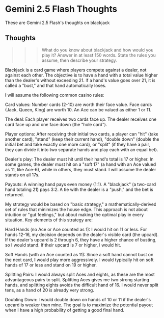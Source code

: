 # Gemini 2.5 Flash Thoughts

These are Gemini 2.5 Flash's thoughts on blackjack

## Thoughts

>>> What do you know about blackjack and how would you play it? Answer in at least 150 words. State the rules you assume, then describe your strategy.

Blackjack is a card game where players compete against a dealer, not against each other. The objective is to have a hand with a total value higher than the dealer's without exceeding 21. If a hand's value goes over 21, it is called a "bust," and that hand automatically loses.


I will assume the following common casino rules:

Card values: Number cards (2-10) are worth their face value. Face cards (Jack, Queen, King) are worth 10. An Ace can be valued as either 1 or 11.



The deal: Each player receives two cards face up. The dealer receives one card face up and one face down (the "hole card").


Player options: After receiving their initial two cards, a player can "hit" (take another card), "stand" (keep their current hand), "double down" (double the initial bet and take exactly one more card), or "split" (if they have a pair, they can divide it into two separate hands and play each with an equal bet).

Dealer's play: The dealer must hit until their hand's total is 17 or higher. In some games, the dealer must hit on a "soft 17" (a hand with an Ace valued as 11, like Ace-6), while in others, they must stand. I will assume the dealer stands on all 17s.


Payouts: A winning hand pays even money (1:1). A "blackjack" (a two-card hand totaling 21) pays 3:2. A tie with the dealer is a "push," and the bet is returned.

My strategy would be based on "basic strategy," a mathematically-derived set of rules that minimizes the house edge. This approach is not about intuition or "gut feelings," but about making the optimal play in every situation. Key elements of this strategy are:

Hard Hands (no Ace or Ace counted as 1): I would hit on 11 or less. For hands 12-16, my decision depends on the dealer's visible card (the upcard). If the dealer's upcard is 2 through 6, they have a higher chance of busting, so I would stand. If their upcard is 7 or higher, I would hit.

Soft Hands (with an Ace counted as 11): Since a soft hand cannot bust on the next card, I would play more aggressively. I would typically hit on soft hands of 17 or less and stand on 19 or higher.

Splitting Pairs: I would always split Aces and eights, as these are the most advantageous pairs to split. Splitting Aces gives me two strong starting hands, and splitting eights avoids the difficult hand of 16. I would never split tens, as a hand of 20 is already very strong.

Doubling Down: I would double down on hands of 10 or 11 if the dealer's upcard is weaker than mine. The goal is to maximize the potential payout when I have a high probability of getting a good final hand.